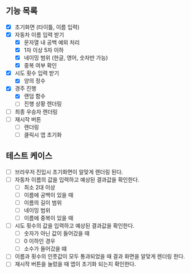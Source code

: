 ## 기능 목록

- [x] 초기화면 (타이틀, 이름 입력)
- [x] 자동차 이름 입력 받기
  - [x] 문자열 내 공백 예외 처리
  - [x] 1자 이상 5자 이하
  - [x] 네이밍 범위 (한글, 영어, 숫자만 가능)
  - [x] 중복 여부 확인
- [x] 시도 횟수 입력 받기
  - [x] 양의 정수
- [x] 경주 진행
  - [x] 랜덤 함수
  - [ ] 진행 상황 렌더링
- [ ] 최종 우승자 렌더링
- [ ] 재시작 버튼
  - [ ] 렌더링
  - [ ] 클릭시 앱 초기화

## 테스트 케이스

- [ ] 브라우저 진입시 초기화면이 알맞게 렌더링 된다.
- [ ] 자동차 이름의 값을 입력하고 예상된 결과값을 확인한다.
  - [ ] 최소 2대 이상
  - [ ] 이름에 공백이 있을 때
  - [ ] 이름의 길이 범위
  - [ ] 네이밍 범위
  - [ ] 이름에 중복이 있을 때
- [ ] 시도 횟수의 값을 입력하고 예상된 결과값을 확인한다.
  - [ ] 숫자가 아닌 값이 들어갔을 때
  - [ ] 0 이하인 경우
  - [ ] 소수가 들어갔을 떄
- [ ] 이름과 횟수의 인풋값이 모두 통과되었을 때 결과 화면을 알맞게 렌더링 한다.
- [ ] 재시작 버튼을 눌렀을 때 앱이 초기화 되는지 확인한다.
